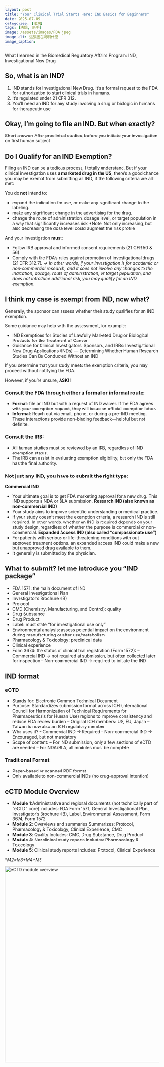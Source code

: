 ```yaml
---
layout: post
title: "Your Clinical Trial Starts Here: IND Basics for Beginners"
date: 2025-07-09
categories: [法規]
tags: [法規, 新手]
image: /assets/images/FDA.jpeg  
image_alt: 這張圖在說明什麼
image_caption: 
---
```

What I learned in the Biomedical Regulatory Affairs Program: IND, Investigational New Drug


## So, what is an IND?
1. IND stands for Investigational New Drug. It’s a formal request to the FDA for authorization to start clinical trials in humans.
2. It’s regulated under 21 CFR 312.
3. You’ll need an IND for any study involving a drug or biologic in humans for therapeutic use

## Okay, I’m going to file an IND. But when exactly?
Short answer: After preclinical studies, before you initiate your investigation on first human subject

## Do I Qualify for an IND Exemption?
Filing an IND can be a tedious process, I totally understand. But if your clinical investigation uses **a marketed drug in the US**, there’s a good chance you may be exempt from submitting an IND, if the following criteria are all met:

You do **not** intend to:

- expand the indication for use, or make any significant change to the labeling.
- make any significant change in the advertising for the drug.
- change the route of administration, dosage level, or target population in a way that significantly increases risk
*Note: Not only increasing, but also decreasing the dose level could augment the risk profile

And your investigation **must**:

- Follow IRB approval and informed consent requirements (21 CFR 50 & 56).
- Comply with the FDA’s rules against promotion of investigational drugs (21 CFR 312.7).
*→ In other words, if your investigation is for academic or non-commercial research, and it does not involve any changes to the indication, dosage, route of administration, or target population, and does not introduce additional risk, you may qualify for an IND exemption.*

## I think my case is exempt from IND, now what?
Generally, the sponsor can assess whether their study qualifies for an IND exemption.

Some guidance may help with the assessment, for example:

- IND Exemptions for Studies of Lawfully Marketed Drug or Biological Products for the Treatment of Cancer
- Guidance for Clinical Investigators, Sponsors, and IRBs: Investigational New Drug Applications (INDs) — Determining Whether Human Research Studies Can Be Conducted Without an IND

If you determine that your study meets the exemption criteria, you may proceed without notifying the FDA.

However, if you’re unsure, **ASK!!**

### Consult the FDA through either a formal or informal route:

- **Formal**: file an IND but with a request of IND waiver. If the FDA agrees with your exemption request, they will issue an official exemption letter.
- **Informal**: Reach out via email, phone, or during a pre-IND meeting. These interactions provide non-binding feedback—helpful but not definite.

### Consult the IRB:

- All human studies must be reviewed by an IRB, regardless of IND exemption status.
- The IRB can assist in evaluating exemption eligibility, but only the FDA has the final authority.

### Not just any IND, you have to submit the right type:

**Commercial IND**
- Your ultimate goal is to get FDA marketing approval for a new drug. This IND supports a NDA or BLA submission.
**Research IND (also known as non-commercial IND)**
- Your study aims to improve scientific understanding or medical practice.
- If your study doesn’t meet the exemption criteria, a research IND is still required. In other words, whether an IND is required depends on your study design, regardless of whether the purpose is commercial or non-commercial.
**Expanded Access IND (also called “compassionate use”)**
- For patients with serious or life-threatening conditions with out approved treatment options, an expanded access IND could make a new but unapproved drug available to them.
- It generally is submitted by the physician.

## What to submit? let me introduce you “IND package”
- FDA 1571: the main document of IND
- General Investigational Plan
- Investigator’s Brochure (IB)
- Protocol
- CMC (Chemistry, Manufacturing, and Control): quality
- Drug Substance
- Drug Product
- Label: must state “for investigational use only”
- Environmental analysis: assess potential impact on the environment during manufacturing or after use/metabolism
- Pharmacology & Toxicology: preclinical data
- Clinical experience
- Form 3674: the status of clinical trial registration
(Form 1572):
  – Commercial IND → not required at submission, but often collected later for inspection
  – Non-commercial IND → required to initiate the IND

## IND format
### eCTD
- Stands for: Electronic Common Technical Document
- Purpose: Standardizes submission format across ICH (International Council for Harmonization of Technical Requirements for Pharmaceuticals for Human Use) regions to improve consistency and reduce FDA review burden
  – Original ICH members: US, EU, Japan
  – Taiwan is now also an ICH regulatory member
- Who uses it?
  – Commercial IND → Required
  – Non-commercial IND → Encouraged, but not mandatory
- Scope of content:
  – For IND submission, only a few sections of eCTD are needed
  – For NDA/BLA, all modules must be complete

### Traditional Format
- Paper-based or scanned PDF format
- Only available to non-commercial INDs (no drug-approval intention)

## eCTD Module Overview
- **Module 1**:Administrative and regional documents (not technically part of “eCTD” core)
Includes: FDA Form 1571, General Investigational Plan, Investigator’s Brochure (IB), Label, Environmental Assessment, Form 3674, Form 1572
- **Module 2**: Overviews and summaries
Summarizes: Protocol, Pharmacology & Toxicology, Clinical Experience, CMC
- **Module 3**: Quality
Includes: CMC, Drug Substance, Drug Product
- **Module 4**: Nonclinical study reports
Includes: Pharmacology & Toxicology
- **Module 5**: Clinical study reports
Includes: Protocol, Clinical Experience

**M2=M3+M4+M5*

<p class="img-center">
  <img src="{{ '/assets/images/eCTD.jpg' | relative_url }}" alt="eCTD module overview" width="640">
</p>
